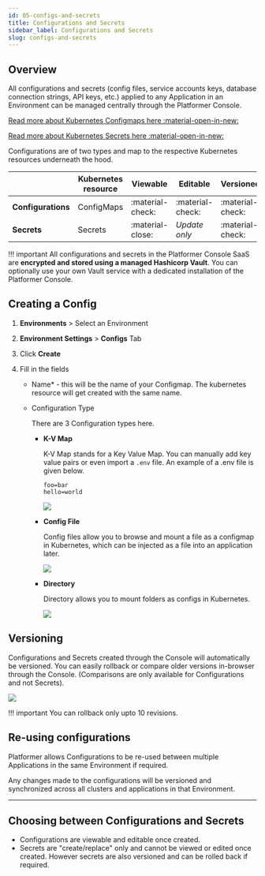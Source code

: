 ```yaml
---
id: 05-configs-and-secrets
title: Configurations and Secrets
sidebar_label: Configurations and Secrets
slug: configs-and-secrets
---
```


## Overview

All configurations and secrets (config files, service accounts keys, database connection strings, API keys, etc.) applied to any Application in an Environment can be managed centrally through the Platformer Console.

[Read more about Kubernetes Configmaps here :material-open-in-new:](https://kubernetes.io/docs/concepts/configuration/configmap/)

[Read more about Kubernetes Secrets here :material-open-in-new:](https://kubernetes.io/docs/concepts/configuration/secret/)


Configurations are of two types and map to the respective Kubernetes resources underneath the hood.

|                    | Kubernetes resource | Viewable | Editable       | Versioned |
| ------------------ | ------------------- | -------- | -------------  | --------- |
| **Configurations** | ConfigMaps          | :material-check: | :material-check: | :material-check: |
| **Secrets**        | Secrets             | :material-close:      | _Update only_  | :material-check: |

!!! important
    All configurations and secrets in the Platformer Console SaaS are **encrypted and stored using a managed Hashicorp Vault**. You can optionally use your own Vault service with a dedicated installation of the Platformer Console.

## Creating a Config

1. **Environments** > Select an Environment
2. **Environment Settings** > **Configs** Tab
3. Click **Create**
4. Fill in the fields

    - Name* - this will be the name of your Configmap. The kubernetes resource will get created with the same name.
    - Configuration Type

        There are 3 Configuration types here.

        - **K-V Map**

            K-V Map stands for a Key Value Map. You can manually add key value pairs or even import a `.env` file.  An example of a .env file is given below.

            ```
            foo=bar
            hello=world
            ```

            ![](/assets/images//docs/kv-map.png)


        - **Config File**

            Config files allow you to browse and mount a file as a configmap in Kubernetes, which can be injected as a file into an application later.

            ![](/assets/images//docs/config-file.png)

        - **Directory**

            Directory allows you to mount folders as configs in Kubernetes. 

            ![](/assets/images//docs/directory.png)

## Versioning

Configurations and Secrets created through the Console will automatically be versioned. You can easily rollback or compare older versions in-browser through the Console. (Comparisons are only available for Configurations and not Secrets).

![](/assets/images//docs/env-config-1.png)


!!! important
    You can rollback only upto 10 revisions.


## Re-using configurations

Platformer allows Configurations to be re-used between multiple Applications in the same Environment if required. 

Any changes made to the configurations will be versioned and synchronized across all clusters and applications in that Environment. 



---

## Choosing between Configurations and Secrets

- Configurations are viewable and editable once created.
- Secrets are "create/replace" only and cannot be viewed or edited once created. However secrets are also versioned and can be rolled back if required.